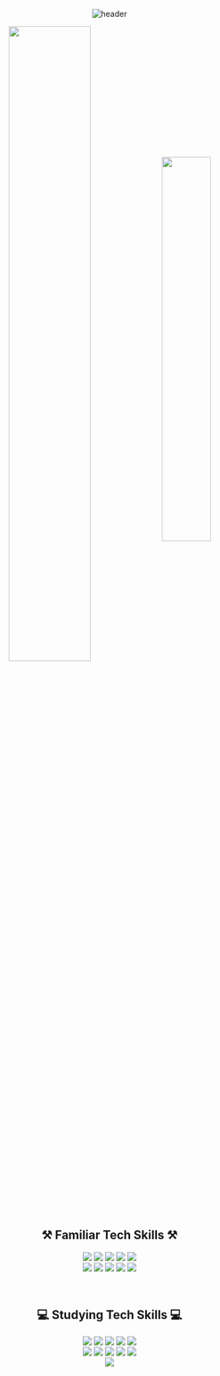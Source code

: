 <div align='center'>

![header](https://capsule-render.vercel.app/api?type=waving&color=auto&height=100&section=header&text=Welcome%20to%20Joohyun's%20Github!&fontSize=30)

<div align='center'>
<img width=54% height=auto align='center' src="https://github-readme-stats.vercel.app/api?username=limjoohyun2030&include_all_commits=true&show_icons=true&theme=radical&hide_border=true&count_private=true"/>

<img width=42% align='center' src="https://github-readme-stats.vercel.app/api/top-langs/?username=limjoohyun2030&layout=compact"/>

</div>

<br>

## ⚒ Familiar Tech Skills ⚒
<div align='center'>
<p align="center">
    <img src="https://img.shields.io/badge/HTML5-E34F26?style=flat-square&logo=html5&logoColor=white"> 
    <img src="https://img.shields.io/badge/CSS-1572B6?style=flat-square&logo=css3&logoColor=white"> 
    <img src="https://img.shields.io/badge/Sass-cc6699?style=flat&logo=sass&logoColor=white"/>
    <img src="https://img.shields.io/badge/Javascript-F7DF1E?style=flat-square&logo=javascript&logoColor=black">
    <img src="https://img.shields.io/badge/TypeScript-3178C6?style=flat-square&logo=typescript&logoColor=white"/>
    <br>
    <img src="https://img.shields.io/badge/React-61DAFB?style=flat-square&logo=React&logoColor=white"/>    
    <img src="https://img.shields.io/badge/Redux-764abc?style=flat-squaret&logo=redux&logoColor=white"/>
    <img src="https://img.shields.io/badge/Node.js-339933?style=flat-square&logo=Node.js&logoColor=black"/>
    <img src="https://img.shields.io/badge/express-000000?style=flat-square&logo=express&logoColor=white"/>
    <img src="https://img.shields.io/badge/PostgreSQL-4479A1?style=flat-square&logo=PostgreSQL&logoColor=white">
</p>
</div>

<br>

## 💻 Studying Tech Skills 💻
<div align='center'>
<p align="center">
     <img src="https://img.shields.io/badge/Python-3766AB?style=flat-square&logo=Python&logoColor=white"/>
   <img src="https://img.shields.io/badge/Bitcoin-F7931A?style=flat-square&logo=Bitcoin&logoColor=white"/>
  <img src="https://img.shields.io/badge/Ethereum-3C3C3D?style=flat-square&logo=Ethereum&logoColor=white"/>
  <img src="https://img.shields.io/badge/Hyperledger-2F3134?style=flat-square&logo=Hyperledger&logoColor=white"/>
  <img src="https://img.shields.io/badge/AWS-333664?style=flat-square&logo=amazon-aws&logoColor=white"/>
    <br>
  <img src="https://img.shields.io/badge/Elasticsearch-005571?style=flat-square&logo=elasticsearch&logoColor=white"/>
    <img src="https://img.shields.io/badge/Jenkins-D24939?style=flat-square&logo=Jenkins&logoColor=white"/>
    <img src="https://img.shields.io/badge/Docker-2496ED?style=flat-square&logo=docker&logoColor=white"/>
    <img src="https://img.shields.io/badge/Git-f05032?style=flat-square&logo=git&logoColor=white"/>
    <img src="https://img.shields.io/badge/Jira-0052cc?style=flat-square&logo=jira&logoColor=white"/>
    <br>
    <img src="https://img.shields.io/badge/MongoDB-47A248.svg?&style=flat-square&logo=MongoDB&logoColor=white"/>
</p>
</div>

</div>

